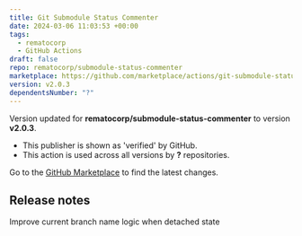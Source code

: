 ```yaml
---
title: Git Submodule Status Commenter
date: 2024-03-06 11:03:53 +00:00
tags:
  - rematocorp
  - GitHub Actions
draft: false
repo: rematocorp/submodule-status-commenter
marketplace: https://github.com/marketplace/actions/git-submodule-status-commenter
version: v2.0.3
dependentsNumber: "?"
---
```



Version updated for **rematocorp/submodule-status-commenter** to version **v2.0.3**.
- This publisher is shown as 'verified' by GitHub.
- This action is used across all versions by **?** repositories.

Go to the [GitHub Marketplace](https://github.com/marketplace/actions/git-submodule-status-commenter) to find the latest changes.

## Release notes

Improve current branch name logic when detached state
